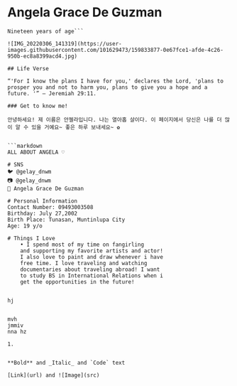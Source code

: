 # Angela Grace De Guzman
```BS in Information Technology, 
Nineteen years of age```

![IMG_20220306_141319](https://user-images.githubusercontent.com/101629473/159833877-0e67fce1-afde-4c26-950b-ec8a8399acd4.jpg)

## Life Verse

“'For I know the plans I have for you,' declares the Lord, 'plans to prosper you and not to harm you, plans to give you a hope and a future. '” — Jeremiah 29:11.

### Get to know me!

안녕하세요! 제 이름은 안젤라입니다. 나는 열아홉 살이다. 이 페이지에서 당신은 나를 더 많이 알 수 있을 거예요~ 좋은 하루 보내세요~ ✿


```markdown
ALL ABOUT ANGELA ♡

# SNS
🐦 @gelay_dnwm
📷 @gelay_dnwm
👤 Angela Grace De Guzman

# Personal Information
Contact Number: 09493003508
Birthday: July 27,2002
Birth Place: Tunasan, Muntinlupa City
Age: 19 y/o

# Things I Love
    • I spend most of my time on fangirling 
    and supporting my favorite artists and actor!
    I also love to paint and draw whenever i have 
    free time. I love traveling and watching 
    documentaries about traveling abroad! I want 
    to study BS in International Relations when i 
    get the opportunities in the future! 
   
   
hj


mvh    
jmmiv
nna hz

1. 


**Bold** and _Italic_ and `Code` text

[Link](url) and ![Image](src)
```






